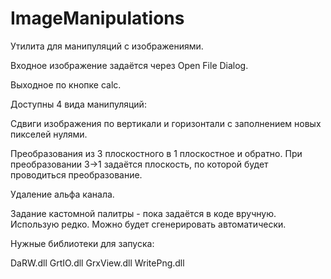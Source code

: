 # ImageManipulations

Утилита для манипуляций с изображениями. 

Входное изображение задаётся через Open File Dialog.

Выходное по кнопке calc.


Доступны 4 вида манипуляций:

Сдвиги изображения по вертикали и горизонтали с заполнением новых пикселей нулями.

Преобразования из 3 плоскостного в 1 плоскостное и обратно. При преобразовании 3->1 задаётся плоскость, по которой будет проводиться преобразование.

Удаление альфа канала.

Задание кастомной палитры - пока задаётся в коде вручную. Использую редко. Можно будет сгенерировать автоматически.


Нужные библиотеки для запуска:

DaRW.dll
GrtIO.dll
GrxView.dll
WritePng.dll